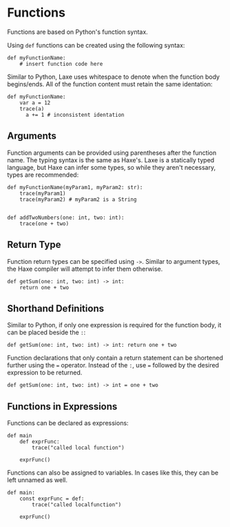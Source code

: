 # Functions

Functions are based on Python's function syntax.

Using `def` functions can be created using the following syntax:
```laxe
def myFunctionName:
    # insert function code here
```

Similar to Python, Laxe uses whitespace to denote when the function body begins/ends. All of the function content must retain the same identation:
```laxe
def myFunctionName:
    var a = 12
    trace(a)
      a += 1 # inconsistent identation
```

## Arguments

Function arguments can be provided using parentheses after the function name. The typing syntax is the same as Haxe's. Laxe is a statically typed language, but Haxe can infer some types, so while they aren't necessary, types are recommended:
```laxe
def myFunctionName(myParam1, myParam2: str):
    trace(myParam1)
    trace(myParam2) # myParam2 is a String


def addTwoNumbers(one: int, two: int):
    trace(one + two)
```

## Return Type

Function return types can be specified using `->`. Similar to argument types, the Haxe compiler will attempt to infer them otherwise.
```laxe
def getSum(one: int, two: int) -> int:
    return one + two
```

## Shorthand Definitions

Similar to Python, if only one expression is required for the function body, it can be placed beside the `:`:
```laxe
def getSum(one: int, two: int) -> int: return one + two
```

Function declarations that only contain a return statement can be shortened further using the `=` operator. Instead of the `:`, use `=` followed by the desired expression to be returned.
```laxe
def getSum(one: int, two: int) -> int = one + two
```

## Functions in Expressions

Functions can be declared as expressions:
```laxe
def main
    def exprFunc:
        trace("called local function")

    exprFunc()
```

Functions can also be assigned to variables. In cases like this, they can be left unnamed as well.
```laxe
def main:
    const exprFunc = def:
        trace("called localfunction")

    exprFunc()
```
